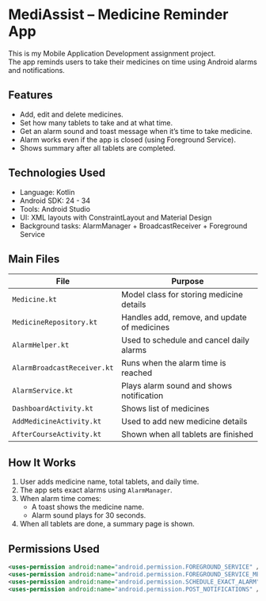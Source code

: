 # MediAssist – Medicine Reminder App 

This is my Mobile Application Development assignment project.  
The app reminds users to take their medicines on time using Android alarms and notifications.

## Features

- Add, edit and delete medicines.
- Set how many tablets to take and at what time.
- Get an alarm sound and toast message when it’s time to take medicine.
- Alarm works even if the app is closed (using Foreground Service).
- Shows summary after all tablets are completed.

## Technologies Used

- Language: Kotlin  
- Android SDK: 24 - 34  
- Tools: Android Studio  
- UI: XML layouts with ConstraintLayout and Material Design  
- Background tasks: AlarmManager + BroadcastReceiver + Foreground Service


## Main Files

| File | Purpose |
|------|----------|
| `Medicine.kt` | Model class for storing medicine details |
| `MedicineRepository.kt` | Handles add, remove, and update of medicines |
| `AlarmHelper.kt` | Used to schedule and cancel daily alarms |
| `AlarmBroadcastReceiver.kt` | Runs when the alarm time is reached |
| `AlarmService.kt` | Plays alarm sound and shows notification |
| `DashboardActivity.kt` | Shows list of medicines |
| `AddMedicineActivity.kt` | Used to add new medicine details |
| `AfterCourseActivity.kt` | Shown when all tablets are finished |



## How It Works

1. User adds medicine name, total tablets, and daily time.
2. The app sets exact alarms using `AlarmManager`.
3. When alarm time comes:
   - A toast shows the medicine name.
   - Alarm sound plays for 30 seconds.
4. When all tablets are done, a summary page is shown.


## Permissions Used

```xml
<uses-permission android:name="android.permission.FOREGROUND_SERVICE" />
<uses-permission android:name="android.permission.FOREGROUND_SERVICE_MEDIA_PLAYBACK" />
<uses-permission android:name="android.permission.SCHEDULE_EXACT_ALARM" />
<uses-permission android:name="android.permission.POST_NOTIFICATIONS" />
